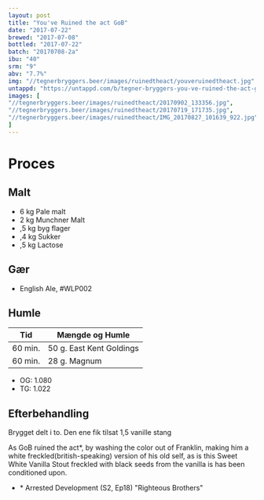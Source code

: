 ```yaml
---
layout: post
title: "You've Ruined the act GoB"
date: "2017-07-22"
brewed: "2017-07-08"
bottled: "2017-07-22"
batch: "20170708-2a"
ibu: "40"
srm: "9"
abv: "7.7%"
img: "//tegnerbryggers.beer/images/ruinedtheact/youveruinedtheact.jpg"
untappd: "https://untappd.com/b/tegner-bryggers-you-ve-ruined-the-act-gob/2267182"
images: [
"//tegnerbryggers.beer/images/ruinedtheact/20170902_133356.jpg",
"//tegnerbryggers.beer/images/ruinedtheact/20170719_171735.jpg",
"//tegnerbryggers.beer/images/ruinedtheact/IMG_20170827_101639_922.jpg"
]
---
```


# Proces

## Malt

* 6 kg Pale malt
* 2 kg Munchner Malt
* ,5 kg byg flager
* ,4 kg Sukker
* ,5 kg Lactose

## Gær

* English Ale, #WLP002

## Humle

| Tid     | Mængde og Humle          |
| ------- | ------------------------ |
| 60 min. | 50 g. East Kent Goldings |
| 60 min. | 28 g. Magnum             |

* OG: 1.080
* TG: 1.022

## Efterbehandling

Brygget delt i to.
Den ene fik tilsat 1,5 vanille stang

As GoB ruined the act\*, by washing the color out of Franklin, making him a white freckled(british-speaking) version of his old self, as is this Sweet White Vanilla Stout freckled with black seeds from the vanilla is has been conditioned upon.

* \* Arrested Development (S2, Ep18) "Righteous Brothers"
